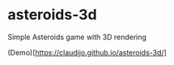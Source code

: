 # asteroids-3d
Simple Asteroids game with 3D rendering

(Demo)[https://claudijo.github.io/asteroids-3d/]

